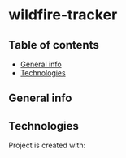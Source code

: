 # wildfire-tracker

## Table of contents
* [General info](#general-info)
* [Technologies](#technologies)


## General info

	
## Technologies
Project is created with:
